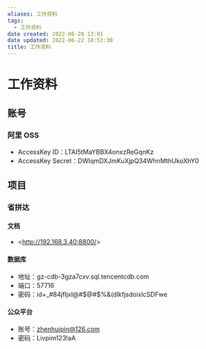 ```yaml
---
aliases: 工作资料
tags:
  - 工作资料
date created: 2022-06-20 13:01
date updated: 2022-06-22 10:53:30
title: 工作资料
---
```


# 工作资料

## 账号

### 阿里 OSS

- AccessKey ID：LTAI5tMaYBBX4onxzReGqnKz
- AccessKey Secret：DWlqmDXJmKuXjpQ34WhnMthUkoXhY0

## 项目

### 省拼达

#### 文档

- <<http://192.168.3.40:8800/>>

#### 数据库

- 地址：gz-cdb-3gza7cxv.sql.tencentcdb.com
- 端口：57716
- 密码：id+_#84jfljxl@#$@#$%&(dlkfjsdoixlcSDFwe

#### 公众平台

- 账号：<zhenhuipin@126.com>
- 密码：Livpim123!aA
